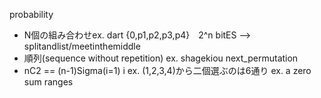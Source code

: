 probability

- N個の組み合わせex. dart {0,p1,p2,p3,p4}　2^n bitES --> splitandlist/meetinthemiddle
- 順列(sequence without repetition) ex. shagekiou next_permutation
- nC2 == (n-1)Sigma(i=1) i ex. (1,2,3,4)から二個選ぶのは6通り ex. a zero sum ranges